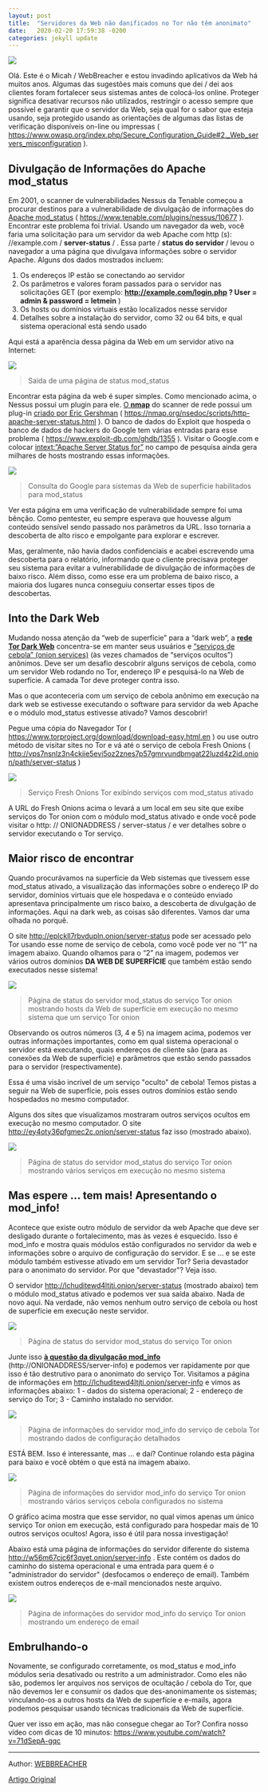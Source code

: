 ```yaml
---
layout: post
title:  "Servidores da Web não danificados no Tor não têm anonimato"
date:   2020-02-20 17:59:38 -0200
categories: jekyll update
---
```


![](https://osintcurio.files.wordpress.com/2019/03/2019-03-04_10-00-16.png)


Olá. Este é o Micah / WebBreacher e estou invadindo aplicativos da Web há muitos anos. Algumas das sugestões mais comuns que dei / dei aos clientes foram fortalecer seus sistemas antes de colocá-los online. Proteger significa desativar recursos não utilizados, restringir o acesso sempre que possível e garantir que o servidor da Web, seja qual for o sabor que esteja usando, seja protegido usando as orientações de algumas das listas de verificação disponíveis on-line ou impressas ( <https://www.owasp.org/index.php/Secure_Configuration_Guide#2._Web_servers_misconfiguration> ).

## Divulgação de Informações do Apache mod_status

Em 2001, o scanner de vulnerabilidades Nessus da Tenable começou a procurar destinos para a vulnerabilidade de divulgação de informações do [Apache mod_status](https://httpd.apache.org/docs/2.4/mod/mod_status.html) ( <https://www.tenable.com/plugins/nessus/10677> ). Encontrar este problema foi trivial. Usando um navegador da web, você faria uma solicitação para um servidor da web Apache com http (s): //example.com / **server-status** / . Essa parte / **status do servidor** / levou o navegador a uma página que divulgava informações sobre o servidor Apache. Alguns dos dados mostrados incluem:

1. Os endereços IP estão se conectando ao servidor
2. Os parâmetros e valores foram passados ​​para o servidor nas solicitações GET (por exemplo: **http://example.com/login.php ? User = admin & password = letmein** )
3. Os hosts ou domínios virtuais estão localizados nesse servidor
4. Detalhes sobre a instalação do servidor, como 32 ou 64 bits, e qual sistema operacional está sendo usado

Aqui está a aparência dessa página da Web em um servidor ativo na Internet:

![](https://osintcurio.files.wordpress.com/2019/03/2019-03-04_11-16-47.png)


>Saída de uma página de status mod_status

Encontrar esta página da web é super simples. Como mencionado acima, o Nessus possui um plugin para ele. [O **nmap**](https://nmap.org/) do scanner de rede possui um plug-in [criado por Eric Gershman](https://twitter.com/EricGershman) ( <https://nmap.org/nsedoc/scripts/http-apache-server-status.html> ). O banco de dados do Exploit que hospeda o banco de dados de hackers do Google tem várias entradas para esse problema ( <https://www.exploit-db.com/ghdb/1355> ). Visitar o Google.com e colocar [intext:”Apache Server Status for”](https://www.google.com/search?q=intext%3A%22Apache+Server+Status+for%22) no campo de pesquisa ainda gera milhares de hosts mostrando essas informações.


![](https://osintcurio.files.wordpress.com/2019/03/2019-03-04_11-19-13.png)


>Consulta do Google para sistemas da Web de superfície habilitados para mod_status


Ver esta página em uma verificação de vulnerabilidade sempre foi uma bênção. Como pentester, eu sempre esperava que houvesse algum conteúdo sensível sendo passado nos parâmetros da URL. Isso tornaria a descoberta de alto risco e empolgante para explorar e escrever.

Mas, geralmente, não havia dados confidenciais e acabei escrevendo uma descoberta para o relatório, informando que o cliente precisava proteger seu sistema para evitar a vulnerabilidade de divulgação de informações de baixo risco. Além disso, como esse era um problema de baixo risco, a maioria dos lugares nunca conseguiu consertar esses tipos de descobertas.

## Into the Dark Web

Mudando nossa atenção da “web de superfície” para a “dark web”, a [**rede Tor Dark Web**](https://www.torproject.org/) concentra-se em manter seus usuários e [“serviços de cebola” (onion services)](https://www.torproject.org/docs/onion-services) (às vezes chamados de “serviços ocultos”) anônimos. Deve ser um desafio descobrir alguns serviços de cebola, como um servidor Web rodando no Tor, endereço IP e pesquisá-lo na Web de superfície. A camada Tor deve proteger contra isso.

Mas o que aconteceria com um serviço de cebola anônimo em execução na dark web se estivesse executando o software para servidor da web Apache e o módulo mod_status estivesse ativado? Vamos descobrir!

Pegue uma cópia do Navegador Tor ( <https://www.torproject.org/download/download-easy.html.en> ) ou use outro método de visitar sites no Tor e vá até o serviço de cebola Fresh Onions ( <http://vps7nsnlz3n4ckiie5evi5oz2znes7p57gmrvundbmgat22luzd4z2id.onion/path/server-status> )

![](https://osintcurio.files.wordpress.com/2019/03/2019-032-04_11-19-13.png)


>Serviço Fresh Onions Tor exibindo serviços com mod_status ativado

A URL do Fresh Onions acima o levará a um local em seu site que exibe serviços do Tor onion com o módulo mod_status ativado e onde você pode visitar o http: // ONIONADDRESS / server-status / e ver detalhes sobre o servidor executando o Tor serviço.

## Maior risco de encontrar

Quando procurávamos na superfície da Web sistemas que tivessem esse mod_status ativado, a visualização das informações sobre o endereço IP do servidor, domínios virtuais que ele hospedava e o conteúdo enviado apresentava principalmente um risco baixo, a descoberta de divulgação de informações. Aqui na dark web, as coisas são diferentes. Vamos dar uma olhada no porquê.

O site <http://eplckll7rbvdupln.onion/server-status> pode ser acessado pelo Tor usando esse nome de serviço de cebola, como você pode ver no “1” na imagem abaixo. Quando olhamos para o “2” na imagem, podemos ver vários outros domínios **DA WEB DE SUPERFÍCIE** que também estão sendo executados nesse sistema!

![](https://osintcurio.files.wordpress.com/2019/03/2019-03-04_13-31-58-1.png)

>Página de status do servidor mod_status do serviço Tor onion mostrando hosts da Web de superfície em execução no mesmo sistema que um serviço Tor onion

Observando os outros números (3, 4 e 5) na imagem acima, podemos ver outras informações importantes, como em qual sistema operacional o servidor está executando, quais endereços de cliente são (para as conexões da Web de superfície) e parâmetros que estão sendo passados para o servidor (respectivamente).

Essa é uma visão incrível de um serviço "oculto" de cebola! Temos pistas a seguir na Web de superfície, pois esses outros domínios estão sendo hospedados no mesmo computador.

Alguns dos sites que visualizamos mostraram outros serviços ocultos em execução no mesmo computador. O site <http://ey4oty36pfgmec2c.onion/server-status> faz isso (mostrado abaixo).


![](https://osintcurio.files.wordpress.com/2019/03/2019-03-04_13-59-25.png)

>Página de status do servidor mod_status do serviço Tor onion mostrando vários serviços em execução no mesmo sistema

## Mas espere ... tem mais! Apresentando o mod_info!


Acontece que existe outro módulo de servidor da web Apache que deve ser desligado durante o fortalecimento, mas às vezes é esquecido. Isso é mod_info e mostra quais módulos estão configurados no servidor da web e informações sobre o arquivo de configuração do servidor. E se ... e se este módulo também estivesse ativado em um servidor Tor? Seria devastador para o anonimato do servidor. Por que "devastador"? Veja isso.

O servidor <http://lchuditewd4ltjti.onion/server-status> (mostrado abaixo) tem o módulo mod_status ativado e podemos ver sua saída abaixo. Nada de novo aqui. Na verdade, não vemos nenhum outro serviço de cebola ou host de superfície em execução neste servidor.


![](https://osintcurio.files.wordpress.com/2019/03/2019-03-04_13-49-53.png)


>Página de status do servidor mod_status do serviço Tor onion


Junte isso [**à questão da divulgação mod_info**](https://www.tenable.com/plugins/nessus/10678) (http://ONIONADDRESS/server-info)  e podemos ver rapidamente por que isso é tão destrutivo para o anonimato do serviço Tor. Visitamos a página de informações em <http://lchuditewd4ltjti.onion/server-info> e vimos as informações abaixo: 1 - dados do sistema operacional; 2 - endereço de serviço do Tor; 3 - Caminho instalado no servidor.

![](https://osintcurio.files.wordpress.com/2019/03/2019-03-04_13-51-48.png)

>Página de informações do servidor mod_info do serviço de cebola Tor mostrando dados de configuração detalhados

ESTÁ BEM. Isso é interessante, mas ... e daí? Continue rolando esta página para baixo e você obtém o que está na imagem abaixo.

![](https://osintcurio.files.wordpress.com/2019/03/2019-03-04_13-52-49.png)


>Página de informações do servidor mod_info do serviço Tor onion mostrando vários serviços cebola configurados no sistema

O gráfico acima mostra que esse servidor, no qual vimos apenas um único serviço Tor onion em execução, está configurado para hospedar mais de 10 outros serviços ocultos! Agora, isso é útil para nossa investigação!

Abaixo está uma página de informações do servidor diferente do sistema <http://w56m67cjc6f3qyet.onion/server-info> . Este contém os dados do caminho do sistema operacional e uma entrada para quem é o "administrador do servidor" (desfocamos o endereço de email). Também existem outros endereços de e-mail mencionados neste arquivo.

![](https://osintcurio.files.wordpress.com/2019/03/2019-03-04_14-03-43.png)

>Página de informações do servidor mod_info do serviço Tor onion mostrando um endereço de email

## Embrulhando-o

Novamente, se configurado corretamente, os mod_status e mod_info módulos seria desativado ou restrito a um administrador. Como eles não são, podemos ler arquivos nos serviços de ocultação / cebola do Tor, que não devemos ler e consumir os dados que des-anonimamente os sistemas; vinculando-os a outros hosts da Web de superfície e e-mails, agora podemos pesquisar usando técnicas tradicionais da Web de superfície.

Quer ver isso em ação, mas não consegue chegar ao Tor? Confira nosso vídeo com dicas de 10 minutos: <https://www.youtube.com/watch?v=71dSepA-gqc>

---

Author: [WEBBREACHER](https://osintcurio.us/author/webbreacher/)

[Artigo Original](https://osintcurio.us/2019/03/05/apache-mod_status-in-tor-hidden-services-destroy-anonymity/)










